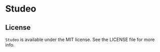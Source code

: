 # Studeo

## License
`Studeo` is available under the MIT license. See the LICENSE file for more info.
